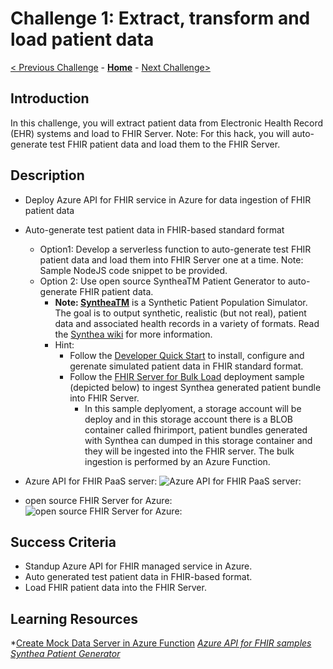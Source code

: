# Challenge 1: Extract, transform and load patient data

[< Previous Challenge](./Challenge00.md) - **[Home](../readme.md)** - [Next Challenge>](./Challenge02.md)

## Introduction

In this challenge, you will extract patient data from Electronic Health Record (EHR) systems and load to FHIR Server.  Note: For this hack, you will auto-generate test FHIR patient data and load them to the FHIR Server.

## Description

   - Deploy Azure API for FHIR service in Azure for data ingestion of FHIR patient data
   - Auto-generate test patient data in FHIR-based standard format
      - Option1: Develop a serverless function to auto-generate test FHIR patient data and load them into FHIR Server one at a time. Note: Sample NodeJS code snippet to be provided.
      - Option 2: Use open source SyntheaTM Patient Generator to auto-generate FHIR patient data.
         -  **Note: [SyntheaTM](https://github.com/synthetichealth/synthea#syntheatm-patient-generator)** is a Synthetic Patient Population Simulator. The goal is to output synthetic, realistic (but not real), patient data and associated health records in a variety of formats.  Read the [Synthea wiki](https://github.com/synthetichealth/synthea/wiki) for more information.
         - Hint: 
            - Follow the [Developer Quick Start](https://github.com/synthetichealth/synthea#developer-quick-start) to install, configure and gerenate simulated patient data in FHIR standard format.
            - Follow the [FHIR Server for Bulk Load](https://github.com/microsoft/fhir-server-samples) deployment sample (depicted below) to ingest Synthea generated patient bundle into FHIR Server.      
               - In this sample deplyoment, a storage account will be deploy and in this storage account there is a BLOB container called fhirimport, patient bundles generated with Synthea can dumped in this storage container and they will be ingested into the FHIR server. The bulk ingestion is performed by an Azure Function.

- Azure API for FHIR PaaS server:
![Azure API for FHIR PaaS server:](../Resources/fhir-server-samples-paas.png)

- open source FHIR Server for Azure:
![open source FHIR Server for Azure:](../Resources/fhir-server-samples-oss.png)
   

## Success Criteria

   - Standup Azure API for FHIR managed service in Azure.
   - Auto generated test patient data in FHIR-based format.
   - Load FHIR patient data into the FHIR Server.


## Learning Resources

*[Create Mock Data Server in Azure Function](https://medium.com/@hharan618/create-your-own-mock-data-server-in-azure-functions-7a93972fbfd1)
*[Azure API for FHIR samples](https://github.com/microsoft/fhir-server-samples)*
*[Synthea Patient Generator](https://github.com/synthetichealth/synthea#syntheatm-patient-generator)*

